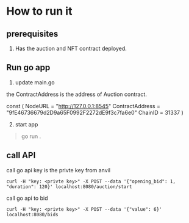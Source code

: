 # How to run it


## prerequisites
1. Has the auction and NFT contract deployed.

## Run go app

1. update main.go

the ContractAddress is the address of Auction contract.

const (
	NodeURL         = "http://127.0.0.1:8545"
	ContractAddress = "9fE46736679d2D9a65F0992F2272dE9f3c7fa6e0"
	ChainID         = 31337
)

2. start app
> go run .

## call API

call go api
key is the privte key from anvil 
```
curl -H "key: <privte key>" -X POST --data '{"opening_bid": 1, "duration": 120}' localhost:8080/auction/start
```


call go api to bid
```
curl -H "key: <privte key>" -X POST --data '{"value": 6}' localhost:8080/bids
```
